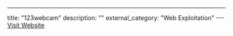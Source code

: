 ---
title: "123webcam"
description: ""
external_category: "Web Exploitation"
---[Visit Website](http://123webcam.com/)

